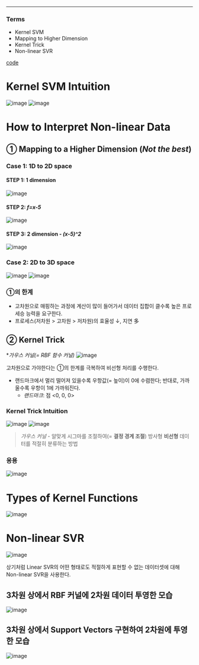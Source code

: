 ****
### Terms
- Kernel SVM
- Mapping to Higher Dimension
- Kernel Trick
- Non-linear SVR

[code](https://github.com/EricChoii/ai-boot-camp-ablearn/blob/main/ai/machine-learning/supervised-learning/classification/codes/kernel_svm.ipynb)

# Kernel SVM Intuition
![image](https://user-images.githubusercontent.com/39285147/178288744-b1ec6e6e-89fe-4ca9-8297-000a2bb442e2.png)
![image](https://user-images.githubusercontent.com/39285147/178299122-79c84c39-0c78-498c-8c30-941c4d77ce17.png)

# How to Interpret Non-linear Data
## ① Mapping to a Higher Dimension (*Not the best*)
### Case 1: 1D to 2D space
#### STEP 1: 1 dimension
![image](https://user-images.githubusercontent.com/39285147/178288958-bf0662c3-ba9d-4c98-96eb-b7ba1a45bc4c.png)

#### STEP 2: *f=x-5*
![image](https://user-images.githubusercontent.com/39285147/178289077-50af8e19-d23c-4349-8335-2accfc6bf3a0.png)

#### STEP 3: 2 dimension - *(x-5)^2*
![image](https://user-images.githubusercontent.com/39285147/178289183-b4ebce5d-c7fb-4334-8d91-209a8214a54f.png)

### Case 2: 2D to 3D space
![image](https://user-images.githubusercontent.com/39285147/178289680-ccf80ab1-2e93-411a-aaa2-3d0a7c79c815.png)
![image](https://user-images.githubusercontent.com/39285147/178290026-b50fc406-a883-47b6-8093-71cc91cd1887.png)

### ①의 한계
- 고차원으로 매핑하는 과정에 계산이 많이 들어가서 데이터 집합이 클수록 높은 프로세승 능력을 요구한다.
- 프로세스(저차원 > 고차원 > 저차원)의 효율성 ↓, 지연 多

## ② Kernel Trick
**가우스 커널(= RBF 함수 커널)*
![image](https://user-images.githubusercontent.com/39285147/178292028-2d1d4600-2870-41fe-877b-0e6938a7bbc1.png)

고차원으로 가야한다는 ①의 한계를 극복하여 비선형 처리를 수행한다.
- 랜드마크에서 멀리 떨어져 있을수록 우항값(= 높이)이 0에 수렴한다; 반대로, 가까울수록 우항이 1에 가까워진다.
  - *랜드마크*: 점 <0, 0, 0>

### Kernel Trick Intuition
![image](https://user-images.githubusercontent.com/39285147/178293188-f551385a-9e82-4640-ac95-71dd26ad4a8e.png)
![image](https://user-images.githubusercontent.com/39285147/178293266-26f8f072-57a2-4a3b-8c51-0b2dcc1727b7.png)

> *가우스 커널* - 알맞게 시그마를 조절하여(= **결정 경계 조절**) 방사형 **비선형** 데이터를 적절히 분류하는 방법

### 응용
![image](https://user-images.githubusercontent.com/39285147/178294134-aec0b2fd-0b7b-46a5-8aeb-afa667e8ab97.png)

# Types of Kernel Functions
![image](https://user-images.githubusercontent.com/39285147/178294709-b0b1b563-ab91-49de-aac2-75fde935a787.png)

# Non-linear SVR
![image](https://user-images.githubusercontent.com/39285147/178297257-0f389649-5fa5-41a0-b06d-7496f092f531.png)

상기처럼 Linear SVR의 어떤 형태로도 적절하게 표현할 수 없는 데이터셋에 대해 Non-linear SVR을 사용한다.

## 3차원 상에서 RBF 커널에 2차원 데이터 투영한 모습
![image](https://user-images.githubusercontent.com/39285147/178297352-474cee20-2000-4358-8674-f1dc9b75ba43.png)

## 3차원 상에서 Support Vectors 구현하여 2차원에 투영한 모습
![image](https://user-images.githubusercontent.com/39285147/178297096-0adb709c-a01b-43e6-9792-af8589ae1161.png)



